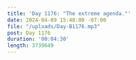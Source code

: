 ```yaml
---
title: 'Day 1176: "The extreme agenda."'
date: 2024-04-09 15:48:00 -07:00
file: "/uploads/Day-B1176.mp3"
post: Day 1176
duration: '00:04:30'
length: 3739649
---
```


